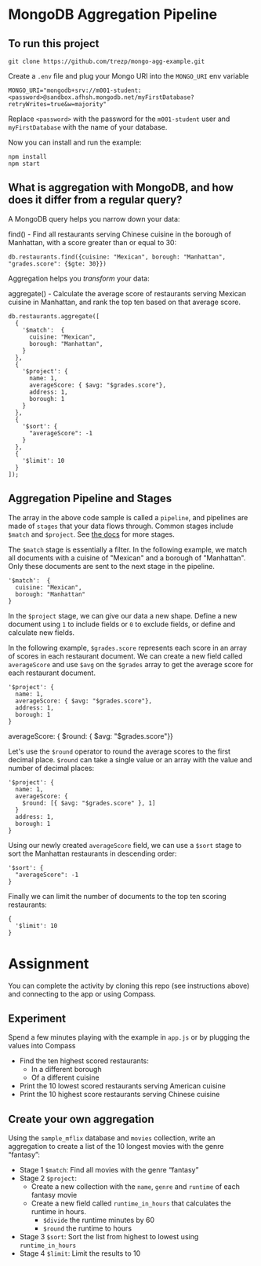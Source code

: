 # MongoDB Aggregation Pipeline 

## To run this project

```
git clone https://github.com/trezp/mongo-agg-example.git
```

Create a `.env` file and plug your Mongo URI into the `MONGO_URI` env variable

```
MONGO_URI="mongodb+srv://m001-student:<password>@sandbox.afhsh.mongodb.net/myFirstDatabase?retryWrites=true&w=majority" 
```

Replace `<password>` with the password for the `m001-student` user and `myFirstDatabase` with the name of your database. 

Now you can install and  run the example: 

```
npm install
npm start
```

## What is aggregation with MongoDB, and how does it differ from a regular query? 

A MongoDB query helps you narrow down your data:  

find() - Find all restaurants serving Chinese cuisine in the borough of Manhattan, with a 
score greater than or equal to 30:  

```
db.restaurants.find({cuisine: "Mexican", borough: "Manhattan", "grades.score": {$gte: 30}})
```

Aggregation helps you _transform_ your data: 

aggregate() - Calculate the average score of restaurants serving Mexican cuisine in Manhattan, and rank the top ten based on that average score.

```
db.restaurants.aggregate([
  {
    '$match':  {
      cuisine: "Mexican",
      borough: "Manhattan",
    }
  }, 
  {
    '$project': {
      name: 1,
      averageScore: { $avg: "$grades.score"},
      address: 1,
      borough: 1
    }
  }, 
  {
    '$sort': {
      "averageScore": -1
    }
  }, 
  {
    '$limit': 10
  }
]);
```

## Aggregation Pipeline and Stages 

The array in the above code sample is called a `pipeline`, and pipelines are made of `stages` that your data flows through. Common stages include `$match` and `$project`. See [the docs](https://docs.mongodb.com/manual/reference/operator/aggregation-pipeline/) for more stages. 

The `$match` stage is essentially a filter. In the following example, we match all documents with a cuisine of "Mexican" and a borough of "Manhattan". Only these documents are sent to the next stage in the pipeline.  

```
'$match':  {
  cuisine: "Mexican",
  borough: "Manhattan"
}
```

In the `$project` stage, we can give our data a new shape. Define a new document using `1` to include fields or `0` to exclude fields, or define and calculate new fields. 

In the following example, `$grades.score` represents each score in an array of scores in each restaurant document. We can create a new field called `averageScore` and use `$avg` on the `$grades` array to get the average score for each restaurant document. 

```
'$project': {
  name: 1,
  averageScore: { $avg: "$grades.score"},
  address: 1,
  borough: 1
}
```
averageScore: { $round: { $avg: "$grades.score"}}

Let's use the `$round` operator to round the average scores to the first decimal place. `$round` can take a single value or an array with the value and number of decimal places: 

```
'$project': {
  name: 1,
  averageScore: { 
    $round: [{ $avg: "$grades.score" }, 1]
  }
  address: 1,
  borough: 1
}
```

Using our newly created `averageScore` field, we can use a `$sort` stage to sort the Manhattan restaurants in descending order: 

```
'$sort': {
  "averageScore": -1
}
```

Finally we can limit the number of documents to the top ten scoring restaurants: 

```
{
  '$limit': 10
}
```

# Assignment 

You can complete the activity by cloning this repo (see instructions above) and connecting to the app or using Compass. 

## Experiment
Spend a few minutes playing with the example in `app.js` or by plugging the values into Compass
- Find the ten highest scored restaurants: 
  - In a different borough 
  - Of a different cuisine 
- Print the 10 lowest scored restaurants serving American cuisine 
- Print the 10 highest score restaurants serving Chinese cuisine 

## Create your own aggregation 
Using the `sample_mflix` database and `movies` collection, write an aggregation to create a list of the 10 longest movies with the genre “fantasy”: 

- Stage 1 `$match`: Find all movies with the genre “fantasy” 
- Stage 2 `$project`: 
  - Create a new collection with the `name`, `genre` and `runtime` of each fantasy movie
  - Create a new field called `runtime_in_hours` that calculates the runtime in hours.
    - `$divide` the runtime minutes by 60
    - `$round` the runtime to hours
- Stage 3 `$sort`: Sort the list from highest to lowest using `runtime_in_hours`
- Stage 4 `$limit`: Limit the results to 10 

